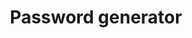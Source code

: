 ---
top:         true
type:        plugin
title:       "Password generator"
icon:        /images/package-icons/password.png
githuburl:   jnstr/zazu-password
description: "Generate passwords with ease"
---